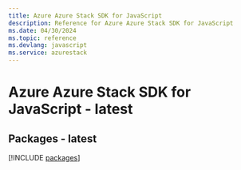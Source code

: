 ```yaml
---
title: Azure Azure Stack SDK for JavaScript
description: Reference for Azure Azure Stack SDK for JavaScript
ms.date: 04/30/2024
ms.topic: reference
ms.devlang: javascript
ms.service: azurestack
---
```

# Azure Azure Stack SDK for JavaScript - latest
## Packages - latest
[!INCLUDE [packages](azure-stack-index.md)]